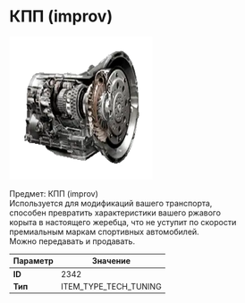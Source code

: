 # КПП (improv)

![Item Image](../img/2342.webp?raw=true)

Предмет: КПП (improv)<br>Используется для модификаций вашего транспорта, <br>способен превратить характеристики вашего ржавого<br>корыта в настоящего жеребца, что не уступит по скорости<br>премиальным маркам спортивных автомобилей.<br>Можно передавать и продавать.


| Параметр | Значение |
|----------|----------|
| **ID** | 2342 |
| **Тип** | ITEM_TYPE_TECH_TUNING |

